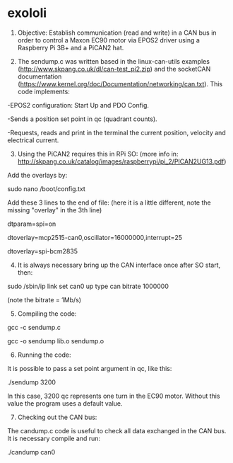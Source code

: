 # exololi

1. Objective: Establish communication (read and write) in a CAN bus in order to control a Maxon EC90 motor via EPOS2 driver using a Raspberry Pi 3B+ and a PiCAN2 hat.

2. The sendump.c was written based in the linux-can-utils examples (http://www.skpang.co.uk/dl/can-test_pi2.zip) and the socketCAN documentation (https://www.kernel.org/doc/Documentation/networking/can.txt). This code implements:

-EPOS2 configuration: Start Up and PDO Config.

-Sends a position set point in qc (quadrant counts).

-Requests, reads and print in the terminal the current position, velocity and electrical current.

3. Using the PiCAN2 requires this in RPi SO: (more info in: http://skpang.co.uk/catalog/images/raspberrypi/pi_2/PICAN2UG13.pdf)

Add the overlays by: 

sudo nano /boot/config.txt

Add these 3 lines to the end of file: (here it is a little different, note the missing "overlay" in the 3th line)

dtparam=spi=on

dtoverlay=mcp2515-can0,oscillator=16000000,interrupt=25

dtoverlay=spi-bcm2835

4. It is always necessary bring up the CAN interface once after SO start, then:

sudo /sbin/ip link set can0 up type can bitrate 1000000

(note the bitrate = 1Mb/s)

5. Compiling the code:

gcc -c sendump.c

gcc -o sendump lib.o sendump.o

6. Running the code:

It is possible to pass a set point argument in qc, like this:

./sendump 3200

In this case, 3200 qc represents one turn in the EC90 motor. Without this value the program uses a default value.

7. Checking out the CAN bus:

The candump.c code is useful to check all data exchanged in the CAN bus. It is necessary compile and run:

./candump can0
 
